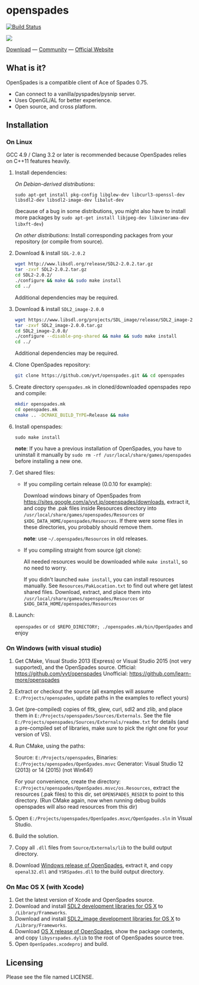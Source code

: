 openspades
====================================================================================================

[![Build Status](https://travis-ci.org/yvt/openspades.png?branch=master)](https://travis-ci.org/yvt/openspades)

![](https://dl.dropboxusercontent.com/u/37804131/github/OpenSpadesBanner.jpg)

[Download](https://github.com/yvt/openspades/releases) — [Community](http://buildandshoot.com) — [Official Website](http://openspades.yvt.jp)

What is it?
----------------------------------------------------------------------------------------------------

OpenSpades is a compatible client of Ace of Spades 0.75.

* Can connect to a vanilla/pyspades/pysnip server.
* Uses OpenGL/AL for better experience.
* Open source, and cross platform.

Installation
----------------------------------------------------------------------------------------------------

### On Linux

GCC 4.9 / Clang 3.2 or later is recommended because OpenSpades relies on C++11 features heavily.

1. Install dependencies:

   *On Debian-derived distributions*: 
   ```
   sudo apt-get install pkg-config libglew-dev libcurl3-openssl-dev libsdl2-dev libsdl2-image-dev libalut-dev
   ```
   (because of a bug in some distributions, you might also
   have to install more packages by `sudo apt-get install libjpeg-dev libxinerama-dev libxft-dev`)

   *On other distributions*: 
   Install corresponding packages from your repository (or compile from source).
   
2. Download & install `SDL-2.0.2`
   ```bash
   wget http://www.libsdl.org/release/SDL2-2.0.2.tar.gz
   tar -zxvf SDL2-2.0.2.tar.gz
   cd SDL2-2.0.2/
   ./configure && make && sudo make install
   cd ../
   ```
   Additional dependencies may be required.

3. Download & install `SDL2_image-2.0.0` 
   ```bash
   wget https://www.libsdl.org/projects/SDL_image/release/SDL2_image-2.0.0.tar.gz
   tar -zxvf SDL2_image-2.0.0.tar.gz
   cd SDL2_image-2.0.0/
   ./configure --disable-png-shared && make && sudo make install
   cd ../
   ```
   Additional dependencies may be required.

4. Clone OpenSpades repository:

   ```bash
   git clone https://github.com/yvt/openspades.git && cd openspades
   ```

5. Create directory `openspades.mk` in cloned/downloaded openspades repo and compile:

   ```bash
   mkdir openspades.mk
   cd openspades.mk
   cmake .. -DCMAKE_BUILD_TYPE=Release && make
   ```

6. Install openspades: 

   `sudo make install`
   
   **note**: If you have a previous installation of OpenSpades, you have to uninstall it manually by `sudo rm -rf /usr/local/share/games/openspades` before installing a new one.

7. Get shared files: 
   * If you compiling certain release (0.0.10 for example): 

      Download windows binary of OpenSpades from
      https://sites.google.com/a/yvt.jp/openspades/downloads, extract it, and copy the .pak files
      inside Resources directory into `/usr/local/share/games/openspades/Resources` or
      `$XDG_DATA_HOME/openspades/Resources`. If there were some files in these directories, you probably
      should remove them.

      **note**: use `~/.openspades/Resources` in old releases.

   * If you compiling straight from source (git clone):

      All needed resources would be downloaded while `make install`, so no need to worry.

      If you didn't launched `make install`, you can install resources manually. 
      See `Resources/PakLocation.txt` to find out where get latest shared files.
      Download, extract, and place them into `/usr/local/share/games/openspades/Resources` or
      `$XDG_DATA_HOME/openspades/Resources`

8. Launch:

   `openspades` or `cd $REPO_DIRECTORY; ./openspades.mk/bin/OpenSpades` and enjoy


### On Windows (with visual studio)

1. Get CMake, Visual Studio 2013 (Express) or Visual Studio 2015 (not very supported), and the OpenSpades source.
   Official: https://github.com/yvt/openspades
   Unofficial: https://github.com/learn-more/openspades
2. Extract or checkout the source (all examples will assume `E:/Projects/openspades`, update paths in the examples to reflect yours)
3. Get (pre-compiled) copies of fltk, glew, curl, sdl2 and zlib, and place them in `E:/Projects/openspades/Sources/Externals`.
   See the file `E:/Projects/openspades/Sources/Externals/readme.txt` for details (and a pre-compiled set of libraries, make sure to pick the right one for your version of VS).
4. Run CMake, using the paths:
   
   Source: `E:/Projects/openspades`,
   Binaries: `E:/Projects/openspades/OpenSpades.msvc`
   Generator: Visual Studio 12 (2013) or 14 (2015) (not Win64!)
   
   For your convenience, create the directory: `E:/Projects/openspades/OpenSpades.msvc/os.Resources`, extract the resources (.pak files) to this dir,
   set `OPENSPADES_RESDIR` to point to this directory. (Run CMake again, now when running debug builds openspades will also read resources from this dir)
5. Open `E:/Projects/openspades/OpenSpades.msvc/OpenSpades.sln` in Visual Studio.
6. Build the solution.
7. Copy all `.dll` files from `Source/Externals/lib` to the build output directory.
8. Download [Windows release of OpenSpades](https://github.com/yvt/openspades/releases), extract it, and copy `openal32.dll` and `YSRSpades.dll` to the build output directory.

### On Mac OS X (with Xcode)

1. Get the latest version of Xcode and OpenSpades source.
2. Download and install [SDL2 development libraries for OS X](http://www.libsdl.org/download-2.0.php) to `/Library/Frameworks`.
3. Download and install [SDL2_image development libraries for OS X](https://www.libsdl.org/projects/SDL_image/) to `/Library/Frameworks`.
4. Download [OS X release of OpenSpades](https://github.com/yvt/openspades/releases), show the package contents, and copy `libysrspades.dylib` to the root of OpenSpades source tree.
5. Open `OpenSpades.xcodeproj` and build.

Licensing
----------------------------------------------------------------------------------------------------
Please see the file named LICENSE.


